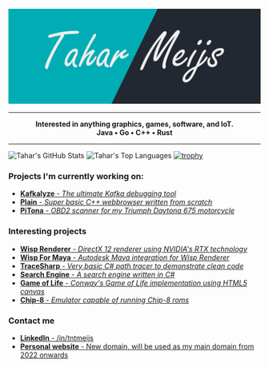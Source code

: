 ![banner](https://github.com/tntmeijs/tntmeijs/raw/master/banner.png)

---

<p align="center">
    <strong>
        Interested in anything graphics, games, software, and IoT.
        <br/>
        Java • Go • C++ • Rust
    </strong>
</p>

---

![Tahar's GitHub Stats](https://github-readme-stats.vercel.app/api?username=tntmeijs&hide_title=true&hide_border=true&show_icons=true&include_all_commits=true&count_private=true)
![Tahar's Top Languages](https://github-readme-stats.vercel.app/api/top-langs/?username=tntmeijs&layout=compact)
[![trophy](https://github-profile-trophy.vercel.app/?username=ryo-ma)](https://github.com/tntmeijs/github-profile-trophy)

### Projects I'm currently working on:
* [**Kafkalyze** - *The ultimate Kafka debugging tool*](https://github.com/tntmeijs/kafkalyze)
* [**Plain** - *Super basic C++ webbrowser written from scratch*](https://github.com/tntmeijs/plain)
* [**PiTona** - *OBD2 scanner for my Triumph Daytona 675 motorcycle*](https://github.com/tntmeijs/pitona)

### Interesting projects
* [**Wisp Renderer** - *DirectX 12 renderer using NVIDIA's RTX technology*](https://github.com/TeamWisp/WispRenderer)
* [**Wisp For Maya** - *Autodesk Maya integration for Wisp Renderer*](https://github.com/TeamWisp/WispForMaya)
* [**TraceSharp** - *Very basic C# path tracer to demonstrate clean code*](https://github.com/tntmeijs/TraceSharp)
* [**Search Engine** - *A search engine written in C#*](https://github.com/tntmeijs/SearchEngine)
* [**Game of Life** - *Conway's Game of Life implementation using HTML5 canvas*](https://github.com/tntmeijs/GameOfLife)
* [**Chip-8** - *Emulator capable of running Chip-8 roms*](https://github.com/tntmeijs/Chip8)

### Contact me
* [**LinkedIn** - /in/tntmeijs](https://www.linkedin.com/in/tntmeijs)
* [**Personal website** - New domain, will be used as my main domain from 2022 onwards](https://tahar.dev)
